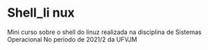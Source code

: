 # Shell_li nux
Mini curso sobre o  shell do linuz realizada na disciplina de Sistemas Operacional
No periodo de 2021/2 da UFVJM 
